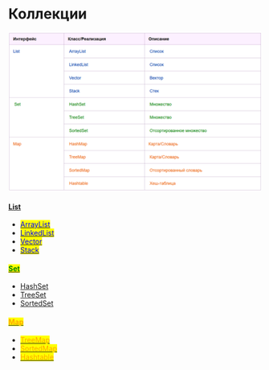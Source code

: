 # Коллекции

![Коллекции](.gitbook/assets/изображение.png)

#### <mark style="color:blue;"></mark>[List](http://proglang.su/java/list-interface)

* <mark style="color:blue;"></mark>[<mark style="color:blue;">ArrayList</mark>](http://proglang.su/java/arraylist-class)<mark style="color:blue;"></mark>
* <mark style="color:blue;"></mark>[<mark style="color:blue;">LinkedList</mark>](http://proglang.su/java/linkedlist-class)<mark style="color:blue;"></mark>
* <mark style="color:blue;"></mark>[<mark style="color:blue;">Vector</mark>](http://proglang.su/java/vector-class)<mark style="color:blue;"></mark>
* <mark style="color:blue;"></mark>[<mark style="color:blue;">Stack</mark>](http://proglang.su/java/stack-class)<mark style="color:blue;"></mark>

#### <mark style="color:green;"></mark>[<mark style="color:green;">Set</mark>](http://proglang.su/java/set-interface)<mark style="color:green;"></mark>

* <mark style="color:green;"></mark>[HashSet](http://proglang.su/java/hashset-class)
* <mark style="color:green;"></mark>[TreeSet](http://proglang.su/java/treeset-class)
* <mark style="color:green;"></mark>[SortedSet](http://proglang.su/java/sortedset-interface)

#### <mark style="color:orange;"></mark>[<mark style="color:orange;">Map</mark>](http://proglang.su/java/map-interface)<mark style="color:orange;"></mark>

* <mark style="color:orange;"></mark>[<mark style="color:orange;">TreeMap</mark>](http://proglang.su/java/treemap-class)<mark style="color:orange;"></mark>
* <mark style="color:orange;"></mark>[<mark style="color:orange;">SortedMap</mark>](http://proglang.su/java/sortedmap-interface)<mark style="color:orange;"></mark>
* <mark style="color:orange;"></mark>[<mark style="color:orange;">Hashtable</mark>](http://proglang.su/java/hashtable-class)<mark style="color:orange;"></mark>
